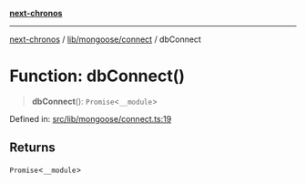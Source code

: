 [**next-chronos**](../../../../README.md)

***

[next-chronos](../../../../README.md) / [lib/mongoose/connect](../README.md) / dbConnect

# Function: dbConnect()

> **dbConnect**(): `Promise`\<`__module`\>

Defined in: [src/lib/mongoose/connect.ts:19](https://github.com/Bababum95/next-chronos/blob/41860730c8dd12c16699269e1eee86402c8d1a9f/src/lib/mongoose/connect.ts#L19)

## Returns

`Promise`\<`__module`\>
